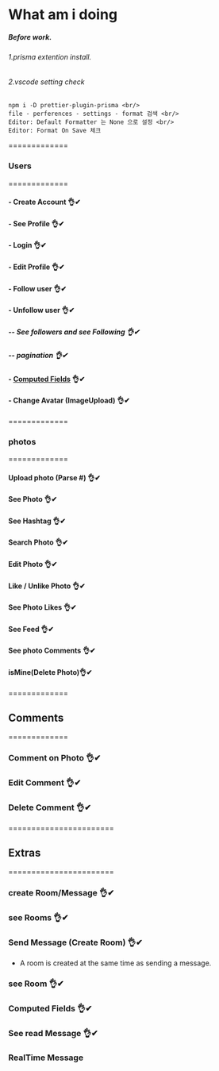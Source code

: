 # What am i doing
##### Before work.
###### 1.prisma extention install.
###### 2.vscode setting check
```
npm i -D prettier-plugin-prisma <br/>
file - perferences - settings - format 검색 <br/>
Editor: Default Formatter 는 None 으로 설정 <br/>
Editor: Format On Save 체크

```

=============
###  Users
=============

#### - Create Account 👌✔
#### - See Profile 👌✔
#### - Login 👌✔
#### - Edit Profile 👌✔
#### - Follow user 👌✔
#### - Unfollow user 👌✔
##### -- See followers and see Following 👌✔
##### -- pagination 👌✔

#### - [Computed Fields](https://github.com/jhclass/instarclone-backend/commit/84ff69677c1bf604ccb47698b42ea04d50f91405) 👌✔
#### - Change Avatar (ImageUpload) 👌✔

=============
### photos
=============

#### Upload photo (Parse #) 👌✔
#### See Photo 👌✔
#### See Hashtag 👌✔
#### Search Photo 👌✔
#### Edit Photo 👌✔
#### Like / Unlike Photo 👌✔
#### See Photo Likes 👌✔
#### See Feed 👌✔
#### See photo Comments 👌✔
#### isMine(Delete Photo)👌✔

=============
## Comments
=============

### Comment on Photo 👌✔
### Edit Comment 👌✔
### Delete Comment 👌✔

=======================
## Extras
=======================

### create Room/Message 👌✔
### see Rooms 👌✔
### Send Message (Create Room) 👌✔
- A room is created at the same time as sending a message.
### see Room 👌✔
### Computed Fields 👌✔
### See read Message 👌✔
### RealTime Message




